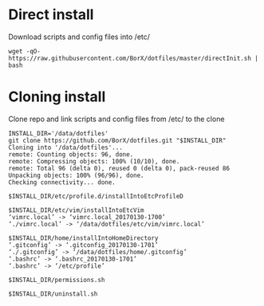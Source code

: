 # Direct install
Download scripts and config files into /etc/
```
wget -qO- https://raw.githubusercontent.com/BorX/dotfiles/master/directInit.sh | bash
```

# Cloning install
Clone repo and link scripts and config files from /etc/ to the clone
```
INSTALL_DIR='/data/dotfiles'
git clone https://github.com/BorX/dotfiles.git "$INSTALL_DIR"
Cloning into '/data/dotfiles'...
remote: Counting objects: 96, done.
remote: Compressing objects: 100% (10/10), done.
remote: Total 96 (delta 0), reused 0 (delta 0), pack-reused 86
Unpacking objects: 100% (96/96), done.
Checking connectivity... done.

$INSTALL_DIR/etc/profile.d/installIntoEtcProfileD

$INSTALL_DIR/etc/vim/installIntoEtcVim
‘vimrc.local’ -> ‘vimrc.local_20170130-1700’
‘./vimrc.local’ -> ‘/data/dotfiles/etc/vim/vimrc.local’

$INSTALL_DIR/home/installIntoHomeDirectory
‘.gitconfig’ -> ‘.gitconfig_20170130-1701’
‘./.gitconfig’ -> ‘/data/dotfiles/home/.gitconfig’
‘.bashrc’ -> ‘.bashrc_20170130-1701’
‘.bashrc’ -> ‘/etc/profile’

$INSTALL_DIR/permissions.sh

$INSTALL_DIR/uninstall.sh
```
